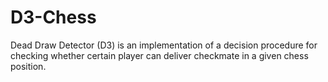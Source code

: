 # D3-Chess
Dead Draw Detector (D3) is an implementation of a decision procedure for checking whether certain player can deliver checkmate in a given chess position.

